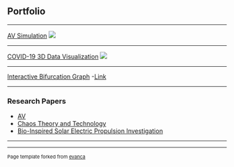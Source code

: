 ## Portfolio

---

<!--### Category Name 1 -->

[AV Simulation](https://github.com/anafdal/AV-Simulation)
<img src="images/dummy_thumbnail.jpg?raw=true"/>

---
[COVID-19 3D Data Visualization](https://github.com/anafdal/CGT515_DataVisualization)
<img src="images/dummy_thumbnail.jpg?raw=true"/>

---
[Interactive Bifurcation Graph](https://mcs.bw.edu/~adalipi15/Chaos_Theory_And_Technology_Paper.html)
-[Link](https://mcs.bw.edu/~adalipi15/135/bff.html)



---

### Research Papers

- [AV](http://example.com/)
- [Chaos Theory and Technology](https://mcs.bw.edu/~adalipi15/Chaos_Theory_And_Technology_Paper.html)
- [Bio-Inspired Solar Electric Propulsion Investigation](/pdf/2018%20Space%20Academy%20Final%20Report%20copy-converted.pdf)


---




---
<p style="font-size:11px">Page template forked from <a href="https://github.com/evanca/quick-portfolio">evanca</a></p>
<!-- Remove above link if you don't want to attibute -->
